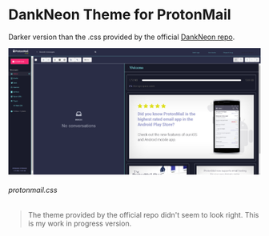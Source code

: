 # DankNeon Theme for ProtonMail
Darker version than the .css provided by the official [DankNeon repo](https://github.com/DankNeon/protonmail).

![screenshot.png](https://raw.githubusercontent.com/badgumby/DankNeon-protonmail/master/screenshot.png)

###### protonmail.css
> The theme provided by the official repo didn't seem to look right. This is my work in progress version.
